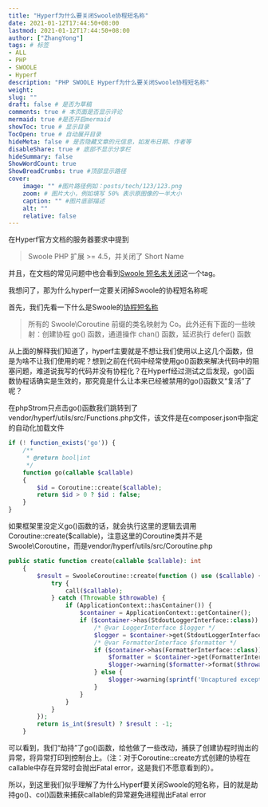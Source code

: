 ```yaml
---
title: "Hyperf为什么要关闭Swoole协程短名称"
date: 2021-01-12T17:44:50+08:00
lastmod: 2021-01-12T17:44:50+08:00
author: ["ZhangYong"]
tags: # 标签
- ALL
- PHP
- SWOOLE
- Hyperf
description: "PHP SWOOLE Hyperf为什么要关闭Swoole协程短名称"
weight:
slug: ""
draft: false # 是否为草稿
comments: true # 本页面是否显示评论
mermaid: true #是否开启mermaid
showToc: true # 显示目录
TocOpen: true # 自动展开目录
hideMeta: false # 是否隐藏文章的元信息，如发布日期、作者等
disableShare: true # 底部不显示分享栏
hideSummary: false
ShowWordCount: true
ShowBreadCrumbs: true #顶部显示路径
cover:
    image: "" #图片路径例如：posts/tech/123/123.png
    zoom: # 图片大小，例如填写 50% 表示原图像的一半大小
    caption: "" #图片底部描述
    alt: ""
    relative: false
---
```


在Hyperf官方文档的服务器要求中提到
>Swoole PHP 扩展 >= 4.5，并关闭了 Short Name

并且，在文档的常见问题中也会看到[Swoole 短名未关闭](https://hyperf.wiki/2.0/#/zh-cn/quick-start/questions?id=swoole-%e7%9f%ad%e5%90%8d%e6%9c%aa%e5%85%b3%e9%97%ad)这一个tag。

我想问了，那为什么hyperf一定要关闭掉Swoole的协程短名称呢

首先，我们先看一下什么是Swoole的[协程短名称](https://wiki.swoole.com/#/other/alias?id=%e5%8d%8f%e7%a8%8b%e7%9f%ad%e5%90%8d%e7%a7%b0)
> 所有的 Swoole\Coroutine 前缀的类名映射为 Co。此外还有下面的一些映射：创建协程 go() 函数，通道操作 chan() 函数，延迟执行 defer() 函数

从上面的解释我们知道了，hyperf主要就是不想让我们使用以上这几个函数，但是为啥不让我们使用的呢？想到之前在代码中经常使用go()函数来解决代码中的阻塞问题，难道说我写的代码并没有协程化？在Hyperf经过测试之后发现，go()函数协程话确实是生效的，那究竟是什么让本来已经被禁用的go()函数又“复活”了呢？

在phpStrom只点击go()函数我们跳转到了vendor/hyperf/utils/src/Functions.php文件，该文件是在composer.json中指定的自动化加载文件

```php
if (! function_exists('go')) {
    /**
     * @return bool|int
     */
    function go(callable $callable)
    {
        $id = Coroutine::create($callable);
        return $id > 0 ? $id : false;
    }
}
```
如果框架里没定义go()函数的话，就会执行这里的逻辑去调用Coroutine::create($callable)，注意这里的Coroutine类并不是Swoole\Coroutine，而是vendor/hyperf/utils/src/Coroutine.php

```php
public static function create(callable $callable): int
    {
        $result = SwooleCoroutine::create(function () use ($callable) {
            try {
                call($callable);
            } catch (Throwable $throwable) {
                if (ApplicationContext::hasContainer()) {
                    $container = ApplicationContext::getContainer();
                    if ($container->has(StdoutLoggerInterface::class)) {
                        /* @var LoggerInterface $logger */
                        $logger = $container->get(StdoutLoggerInterface::class);
                        /* @var FormatterInterface $formatter */
                        if ($container->has(FormatterInterface::class)) {
                            $formatter = $container->get(FormatterInterface::class);
                            $logger->warning($formatter->format($throwable));
                        } else {
                            $logger->warning(sprintf('Uncaptured exception[%s] detected in %s::%d.', get_class($throwable), $throwable->getFile(), $throwable->getLine()));
                        }
                    }
                }
            }
        });
        return is_int($result) ? $result : -1;
    }
```
可以看到，我们“劫持”了go()函数，给他做了一些改动，捕获了创建协程时抛出的异常，将异常打印到控制台上。（注：对于Coroutine::create方式创建的协程在callable中存在异常时会抛出Fatal error，这是我们不愿意看到的）。

所以，到这里我们似乎理解了为什么Hyperf要关闭Swoole的短名称，目的就是劫持go()、co()函数来捕获callable的异常避免进程抛出Fatal error